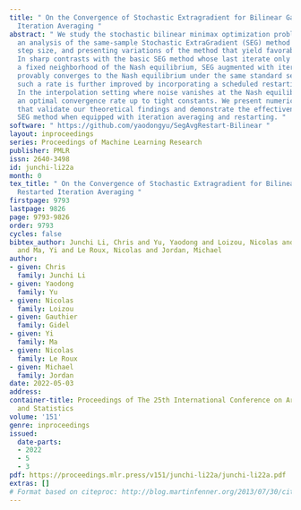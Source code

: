 ```yaml
---
title: " On the Convergence of Stochastic Extragradient for Bilinear Games using Restarted
  Iteration Averaging "
abstract: " We study the stochastic bilinear minimax optimization problem, presenting
  an analysis of the same-sample Stochastic ExtraGradient (SEG) method with constant
  step size, and presenting variations of the method that yield favorable convergence.
  In sharp contrasts with the basic SEG method whose last iterate only contracts to
  a fixed neighborhood of the Nash equilibrium, SEG augmented with iteration averaging
  provably converges to the Nash equilibrium under the same standard settings, and
  such a rate is further improved by incorporating a scheduled restarting procedure.
  In the interpolation setting where noise vanishes at the Nash equilibrium, we achieve
  an optimal convergence rate up to tight constants. We present numerical experiments
  that validate our theoretical findings and demonstrate the effectiveness of the
  SEG method when equipped with iteration averaging and restarting. "
software: " https://github.com/yaodongyu/SegAvgRestart-Bilinear "
layout: inproceedings
series: Proceedings of Machine Learning Research
publisher: PMLR
issn: 2640-3498
id: junchi-li22a
month: 0
tex_title: " On the Convergence of Stochastic Extragradient for Bilinear Games using
  Restarted Iteration Averaging "
firstpage: 9793
lastpage: 9826
page: 9793-9826
order: 9793
cycles: false
bibtex_author: Junchi Li, Chris and Yu, Yaodong and Loizou, Nicolas and Gidel, Gauthier
  and Ma, Yi and Le Roux, Nicolas and Jordan, Michael
author:
- given: Chris
  family: Junchi Li
- given: Yaodong
  family: Yu
- given: Nicolas
  family: Loizou
- given: Gauthier
  family: Gidel
- given: Yi
  family: Ma
- given: Nicolas
  family: Le Roux
- given: Michael
  family: Jordan
date: 2022-05-03
address:
container-title: Proceedings of The 25th International Conference on Artificial Intelligence
  and Statistics
volume: '151'
genre: inproceedings
issued:
  date-parts:
  - 2022
  - 5
  - 3
pdf: https://proceedings.mlr.press/v151/junchi-li22a/junchi-li22a.pdf
extras: []
# Format based on citeproc: http://blog.martinfenner.org/2013/07/30/citeproc-yaml-for-bibliographies/
---
```


